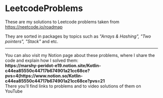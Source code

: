 # LeetcodeProblems

These are my solutions to Leetcode problems taken from https://neetcode.io/roadmap

They are sorted in packages by topics such as <i>"Arrays & Hashing", "Two pointers", "Stack"</i> and etc.
<hr>
You can also visit my Notion page about these problems, where I share the code and explain how I solved them:<br>
<b>https://marshy-peridot-e19.notion.site/Kotlin-c44ea85550c44717b674901a21cc68ce?pvs=4(https://www.notion.so/Kotlin-c44ea85550c44717b674901a21cc68ce?pvs=21</b> <br>
There you'll find links to problems and to video solutions of them on YouTube
